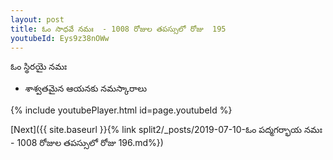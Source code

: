 ```yaml
---
layout: post
title: ఓం సాధవే నమః  - 1008 రోజుల తపస్సులో రోజు  195
youtubeId: Eys9z38nOWw
---
```

 
 
 ఓం స్థిరయై నమః  
 
 - శాశ్వతమైన ఆయనకు నమస్కారాలు 
 
  
 
  
 
 
 
 
 
 


{% include youtubePlayer.html id=page.youtubeId %}
 
[Next]({{ site.baseurl }}{% link  split2/_posts/2019-07-10-ఓం పద్మగర్భాయ నమః  - 1008 రోజుల తపస్సులో రోజు  196.md%})
 
